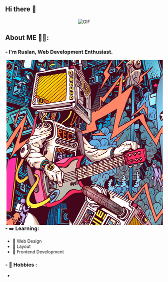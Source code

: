  ## Hi there 🙏
 
 <div align="center">
<img hight="300" width="700" alt="GIF" align="center" src="assets/cybe1.gif">
</div>
 
 
<!-- [![Typing SVG](https://readme-typing-svg.herokuapp.com?size=15&duration=7000&color=F7AA00&center=true&width=700&lines=+I+am+the+Lexx.+I+am+the+most+powerful+weapon+of+destruction+in+the+two+universes.)](https://git.io/typing-svg)
<div align="center">
<img hight="200" width="500" alt="GIF" align="center" src="assets/lexx.gif">
</div>
 -->

## About ME 👨‍💻:

### - I'm Ruslan, Web Development Enthusiast.

<img hight="400" width="500" alt="GIF" align="right" src="assets/guittv.gif">

### - ✒️ Learning:
- 🚀 Web Design
- 🚀 Layout
- 🚀 Frontend Development

### - 🎨 Hobbies :
- 
<!--
### I'm Ruslan, novice frontend developer,
### ___I dream to create something great!!!___ -->




<!--
**kobalt16/kobalt16** is a ✨ _special_ ✨ repository because its `README.md` (this file) appears on your GitHub profile.

Here are some ideas to get you started:

- 🔭 I’m currently working on ...
- 🌱 I’m currently learning ...
- 👯 I’m looking to collaborate on ...
- 🤔 I’m looking for help with ...
- 💬 Ask me about ...
- 📫 How to reach me: ...
- 😄 Pronouns: ...
- ⚡ Fun fact: ...
-->

